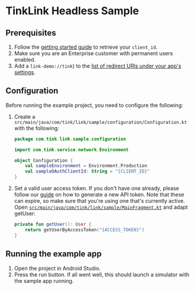 # TinkLink Headless Sample

## Prerequisites

1. Follow the [getting started guide](https://docs.tink.com/resources/getting-started/set-up-your-account) to retrieve your `client_id`.
2. Make sure you are an Enterprise customer with permanent users enabled.
3. Add a `link-demo://tink`) to the [list of redirect URIs under your app's settings](https://console.tink.com/overview).

## Configuration

Before running the example project, you need to configure the following:

1. Create a `src/main/java/com/tink/link/sample/configuration/Configuration.kt` with the following:

   ```kotlin
   package com.tink.link.sample.configuration

   import com.tink.service.network.Environment

   object Configuration {
       val sampleEnvironment = Environment.Production
       val sampleOAuthClientId: String = "{CLIENT_ID}"
   }
   ```

2. Set a valid user access token. If you don't have one already, please follow our [guide](https://docs.tink.com/resources/getting-started/get-access-token) on how to generate a new API token. Note that these can expire, so make sure that you're using one that's currently active.
   Open [`src/main/java/com/tink/link/sample/MainFragment.kt`](src/main/java/com/tink/link/sample/MainFragment.kt) and adapt getUser:
   ```kotlin
   private fun getUser(): User {
       return getUserByAccessToken("{ACCESS_TOKEN}")
   }
   ```

## Running the example app

1. Open the project in Android Studio.
2. Press the run button. If all went well, this should launch a simulator with the sample app running.
